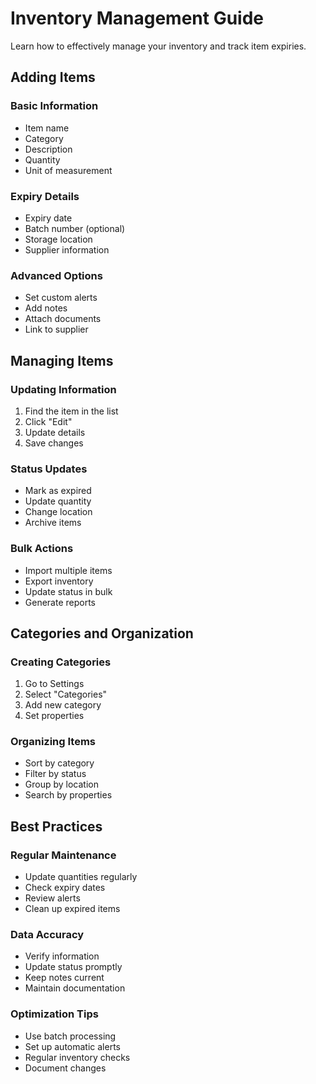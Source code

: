 # Inventory Management Guide

Learn how to effectively manage your inventory and track item expiries.

## Adding Items

### Basic Information
- Item name
- Category
- Description
- Quantity
- Unit of measurement

### Expiry Details
- Expiry date
- Batch number (optional)
- Storage location
- Supplier information

### Advanced Options
- Set custom alerts
- Add notes
- Attach documents
- Link to supplier

## Managing Items

### Updating Information
1. Find the item in the list
2. Click "Edit"
3. Update details
4. Save changes

### Status Updates
- Mark as expired
- Update quantity
- Change location
- Archive items

### Bulk Actions
- Import multiple items
- Export inventory
- Update status in bulk
- Generate reports

## Categories and Organization

### Creating Categories
1. Go to Settings
2. Select "Categories"
3. Add new category
4. Set properties

### Organizing Items
- Sort by category
- Filter by status
- Group by location
- Search by properties

## Best Practices

### Regular Maintenance
- Update quantities regularly
- Check expiry dates
- Review alerts
- Clean up expired items

### Data Accuracy
- Verify information
- Update status promptly
- Keep notes current
- Maintain documentation

### Optimization Tips
- Use batch processing
- Set up automatic alerts
- Regular inventory checks
- Document changes 